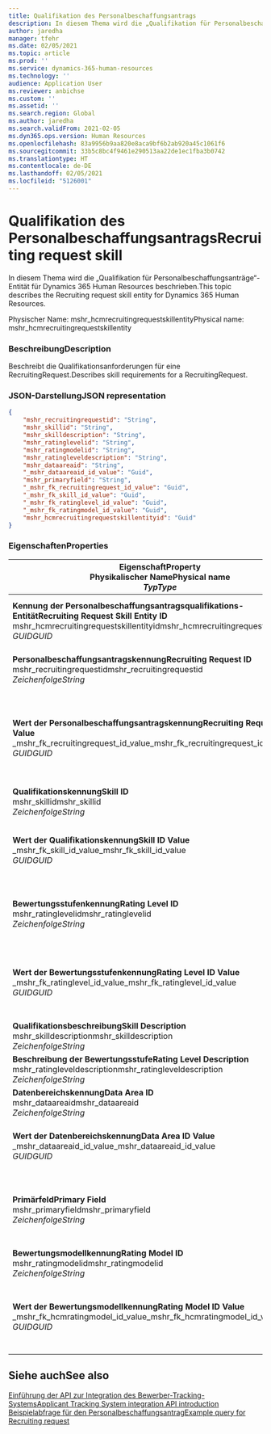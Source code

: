 ```yaml
---
title: Qualifikation des Personalbeschaffungsantrags
description: In diesem Thema wird die „Qualifikation für Personalbeschaffungsanträge“-Entität für Dynamics 365 Human Resources beschrieben.
author: jaredha
manager: tfehr
ms.date: 02/05/2021
ms.topic: article
ms.prod: ''
ms.service: dynamics-365-human-resources
ms.technology: ''
audience: Application User
ms.reviewer: anbichse
ms.custom: ''
ms.assetid: ''
ms.search.region: Global
ms.author: jaredha
ms.search.validFrom: 2021-02-05
ms.dyn365.ops.version: Human Resources
ms.openlocfilehash: 83a9956b9aa820e8aca9bf6b2ab920a45c1061f6
ms.sourcegitcommit: 33b5c8bc4f9461e290513aa22de1ec1fba3b0742
ms.translationtype: HT
ms.contentlocale: de-DE
ms.lasthandoff: 02/05/2021
ms.locfileid: "5126001"
---
```

# <a name="recruiting-request-skill"></a><span data-ttu-id="c1f75-103">Qualifikation des Personalbeschaffungsantrags</span><span class="sxs-lookup"><span data-stu-id="c1f75-103">Recruiting request skill</span></span>

<span data-ttu-id="c1f75-104">In diesem Thema wird die „Qualifikation für Personalbeschaffungsanträge“-Entität für Dynamics 365 Human Resources beschrieben.</span><span class="sxs-lookup"><span data-stu-id="c1f75-104">This topic describes the Recruiting request skill entity for Dynamics 365 Human Resources.</span></span>

<span data-ttu-id="c1f75-105">Physischer Name: mshr_hcmrecruitingrequestskillentity</span><span class="sxs-lookup"><span data-stu-id="c1f75-105">Physical name: mshr_hcmrecruitingrequestskillentity</span></span>

### <a name="description"></a><span data-ttu-id="c1f75-106">Beschreibung</span><span class="sxs-lookup"><span data-stu-id="c1f75-106">Description</span></span>

<span data-ttu-id="c1f75-107">Beschreibt die Qualifikationsanforderungen für eine RecruitingRequest.</span><span class="sxs-lookup"><span data-stu-id="c1f75-107">Describes skill requirements for a RecruitingRequest.</span></span>

### <a name="json-representation"></a><span data-ttu-id="c1f75-108">JSON-Darstellung</span><span class="sxs-lookup"><span data-stu-id="c1f75-108">JSON representation</span></span>

```json
{
    "mshr_recruitingrequestid": "String",
    "mshr_skillid": "String",
    "mshr_skilldescription": "String",
    "mshr_ratinglevelid": "String",
    "mshr_ratingmodelid": "String",
    "mshr_ratingleveldescription": "String",
    "mshr_dataareaid": "String",
    "_mshr_dataareaid_id_value": "Guid",
    "mshr_primaryfield": "String",
    "_mshr_fk_recruitingrequest_id_value": "Guid",
    "_mshr_fk_skill_id_value": "Guid",
    "_mshr_fk_ratinglevel_id_value": "Guid",
    "_mshr_fk_ratingmodel_id_value": "Guid",
    "mshr_hcmrecruitingrequestskillentityid": "Guid"
}
```

### <a name="properties"></a><span data-ttu-id="c1f75-109">Eigenschaften</span><span class="sxs-lookup"><span data-stu-id="c1f75-109">Properties</span></span>

| <span data-ttu-id="c1f75-110">Eigenschaft</span><span class="sxs-lookup"><span data-stu-id="c1f75-110">Property</span></span><br><span data-ttu-id="c1f75-111">**Physikalischer Name**</span><span class="sxs-lookup"><span data-stu-id="c1f75-111">**Physical name**</span></span><br><span data-ttu-id="c1f75-112">**_Typ_**</span><span class="sxs-lookup"><span data-stu-id="c1f75-112">**_Type_**</span></span> | <span data-ttu-id="c1f75-113">Verwenden</span><span class="sxs-lookup"><span data-stu-id="c1f75-113">Use</span></span> | <span data-ttu-id="c1f75-114">Beschreibung</span><span class="sxs-lookup"><span data-stu-id="c1f75-114">Description</span></span> |
| --- | --- | --- |
| <span data-ttu-id="c1f75-115">**Kennung der Personalbeschaffungsantragsqualifikations-Entität**</span><span class="sxs-lookup"><span data-stu-id="c1f75-115">**Recruiting Request Skill Entity ID**</span></span><br><span data-ttu-id="c1f75-116">mshr_hcmrecruitingrequestskillentityid</span><span class="sxs-lookup"><span data-stu-id="c1f75-116">mshr_hcmrecruitingrequestskillentityid</span></span><br><span data-ttu-id="c1f75-117">*GUID*</span><span class="sxs-lookup"><span data-stu-id="c1f75-117">*GUID*</span></span> | <span data-ttu-id="c1f75-118">Schreibgeschützt</span><span class="sxs-lookup"><span data-stu-id="c1f75-118">Read-only</span></span><br><span data-ttu-id="c1f75-119">Erforderlich</span><span class="sxs-lookup"><span data-stu-id="c1f75-119">Required</span></span> | <span data-ttu-id="c1f75-120">Vom System generierter eindeutiger Bezeichner für den Datensatz **Personalbeschaffungsantragsqualifikation**.</span><span class="sxs-lookup"><span data-stu-id="c1f75-120">System-generated unique identifier for the **Recruiting Request Skill** record.</span></span> |
| <span data-ttu-id="c1f75-121">**Personalbeschaffungsantragskennung**</span><span class="sxs-lookup"><span data-stu-id="c1f75-121">**Recruiting Request ID**</span></span><br><span data-ttu-id="c1f75-122">mshr_recruitingrequestid</span><span class="sxs-lookup"><span data-stu-id="c1f75-122">mshr_recruitingrequestid</span></span><br><span data-ttu-id="c1f75-123">*Zeichenfolge*</span><span class="sxs-lookup"><span data-stu-id="c1f75-123">*String*</span></span> | <span data-ttu-id="c1f75-124">Einmal schreiben</span><span class="sxs-lookup"><span data-stu-id="c1f75-124">Write-once</span></span><br><span data-ttu-id="c1f75-125">Erforderlich</span><span class="sxs-lookup"><span data-stu-id="c1f75-125">Required</span></span> | <span data-ttu-id="c1f75-126">Der vom Benutzer lesbare eindeutige Bezeichner des zugehörigen Personalbeschaffungsantrags.</span><span class="sxs-lookup"><span data-stu-id="c1f75-126">The user-readable unique identifier of the associated recruiting request.</span></span> |
| <span data-ttu-id="c1f75-127">**Wert der Personalbeschaffungsantragskennung**</span><span class="sxs-lookup"><span data-stu-id="c1f75-127">**Recruiting Request ID Value**</span></span><br><span data-ttu-id="c1f75-128">_mshr_fk_recruitingrequest_id_value</span><span class="sxs-lookup"><span data-stu-id="c1f75-128">_mshr_fk_recruitingrequest_id_value</span></span><br><span data-ttu-id="c1f75-129">*GUID*</span><span class="sxs-lookup"><span data-stu-id="c1f75-129">*GUID*</span></span> | <span data-ttu-id="c1f75-130">Schreibgeschützt</span><span class="sxs-lookup"><span data-stu-id="c1f75-130">Read-only</span></span><br><span data-ttu-id="c1f75-131">Erforderlich</span><span class="sxs-lookup"><span data-stu-id="c1f75-131">Required</span></span><br> <span data-ttu-id="c1f75-132">Fremdschlüssel: mshr_hcmrecruitingrequestentityid der Entität mshr_hcmrecruitingrequestentity</span><span class="sxs-lookup"><span data-stu-id="c1f75-132">Foreign key: mshr_hcmrecruitingrequestentityid of mshr_hcmrecruitingrequestentity entity</span></span> | <span data-ttu-id="c1f75-133">Vom System generierter eindeutiger Bezeichner des zugehörigen Personalbeschaffungsantrags.</span><span class="sxs-lookup"><span data-stu-id="c1f75-133">System-generated unique identifier of the associated recruiting request.</span></span> |
| <span data-ttu-id="c1f75-134">**Qualifikationskennung**</span><span class="sxs-lookup"><span data-stu-id="c1f75-134">**Skill ID**</span></span><br><span data-ttu-id="c1f75-135">mshr_skillid</span><span class="sxs-lookup"><span data-stu-id="c1f75-135">mshr_skillid</span></span><br><span data-ttu-id="c1f75-136">*Zeichenfolge*</span><span class="sxs-lookup"><span data-stu-id="c1f75-136">*String*</span></span><br> | <span data-ttu-id="c1f75-137">Einmal schreiben</span><span class="sxs-lookup"><span data-stu-id="c1f75-137">Write-once</span></span><br><span data-ttu-id="c1f75-138">Erforderlich</span><span class="sxs-lookup"><span data-stu-id="c1f75-138">Required</span></span> | <span data-ttu-id="c1f75-139">Der vom Benutzer lesbare eindeutige Bezeichner des erforderlichen Qualifikation.</span><span class="sxs-lookup"><span data-stu-id="c1f75-139">The user-readable unique identifier of the required skill.</span></span> |
| <span data-ttu-id="c1f75-140">**Wert der Qualifikationskennung**</span><span class="sxs-lookup"><span data-stu-id="c1f75-140">**Skill ID Value**</span></span><br><span data-ttu-id="c1f75-141">_mshr_fk_skill_id_value</span><span class="sxs-lookup"><span data-stu-id="c1f75-141">_mshr_fk_skill_id_value</span></span><br><span data-ttu-id="c1f75-142">*GUID*</span><span class="sxs-lookup"><span data-stu-id="c1f75-142">*GUID*</span></span> | <span data-ttu-id="c1f75-143">Schreibgeschützt</span><span class="sxs-lookup"><span data-stu-id="c1f75-143">Read-only</span></span><br><span data-ttu-id="c1f75-144">Erforderlich</span><span class="sxs-lookup"><span data-stu-id="c1f75-144">Required</span></span><br><span data-ttu-id="c1f75-145">Fremdschlüssel: mshr_hcmskillentityid der Entität mshr_hcmskillentity</span><span class="sxs-lookup"><span data-stu-id="c1f75-145">Foreign key: mshr_hcmskillentityid of mshr_hcmskillentity entity</span></span> | <span data-ttu-id="c1f75-146">Vom System generierter eindeutiger Bezeichner der erforderlichen Qualifikation.</span><span class="sxs-lookup"><span data-stu-id="c1f75-146">System-generated unique identifier of the required skill.</span></span> |
| <span data-ttu-id="c1f75-147">**Bewertungsstufenkennung**</span><span class="sxs-lookup"><span data-stu-id="c1f75-147">**Rating Level ID**</span></span><br><span data-ttu-id="c1f75-148">mshr_ratinglevelid</span><span class="sxs-lookup"><span data-stu-id="c1f75-148">mshr_ratinglevelid</span></span><br><span data-ttu-id="c1f75-149">*Zeichenfolge*</span><span class="sxs-lookup"><span data-stu-id="c1f75-149">*String*</span></span> | <span data-ttu-id="c1f75-150">Einmal schreiben</span><span class="sxs-lookup"><span data-stu-id="c1f75-150">Write-once</span></span><br><span data-ttu-id="c1f75-151">Optional</span><span class="sxs-lookup"><span data-stu-id="c1f75-151">Optional</span></span> | <span data-ttu-id="c1f75-152">Der Wert der erforderlichen Qualifikationsstufe, die für die Stelle ausgewählt wurde, basierend auf dem der Qualifikation zugewiesenen Bewertungsmodell.</span><span class="sxs-lookup"><span data-stu-id="c1f75-152">The required skill level value selected for the job, based on the rating model assigned to the skill.</span></span> |
| <span data-ttu-id="c1f75-153">**Wert der Bewertungsstufenkennung**</span><span class="sxs-lookup"><span data-stu-id="c1f75-153">**Rating Level ID Value**</span></span><br><span data-ttu-id="c1f75-154">_mshr_fk_ratinglevel_id_value</span><span class="sxs-lookup"><span data-stu-id="c1f75-154">_mshr_fk_ratinglevel_id_value</span></span><br><span data-ttu-id="c1f75-155">*GUID*</span><span class="sxs-lookup"><span data-stu-id="c1f75-155">*GUID*</span></span> | <span data-ttu-id="c1f75-156">Schreibgeschützt</span><span class="sxs-lookup"><span data-stu-id="c1f75-156">Read-only</span></span><br><span data-ttu-id="c1f75-157">Optional</span><span class="sxs-lookup"><span data-stu-id="c1f75-157">Optional</span></span><br><span data-ttu-id="c1f75-158">Fremdschlüssel: mshr_hcmratinglevelentityid der Entität mshr_hcmratinglevelentity</span><span class="sxs-lookup"><span data-stu-id="c1f75-158">Foreign key: mshr_hcmratinglevelentityid of mshr_hcmratinglevelentity entity</span></span> | <span data-ttu-id="c1f75-159">Vom System generierter eindeutiger Bezeichner der Stufe.</span><span class="sxs-lookup"><span data-stu-id="c1f75-159">System-generated unique identifier for the level.</span></span> |
| <span data-ttu-id="c1f75-160">**Qualifikationsbeschreibung**</span><span class="sxs-lookup"><span data-stu-id="c1f75-160">**Skill Description**</span></span><br><span data-ttu-id="c1f75-161">mshr_skilldescription</span><span class="sxs-lookup"><span data-stu-id="c1f75-161">mshr_skilldescription</span></span><br><span data-ttu-id="c1f75-162">*Zeichenfolge*</span><span class="sxs-lookup"><span data-stu-id="c1f75-162">*String*</span></span> | <span data-ttu-id="c1f75-163">Schreibgeschützt</span><span class="sxs-lookup"><span data-stu-id="c1f75-163">Read-only</span></span><br><span data-ttu-id="c1f75-164">Erforderlich</span><span class="sxs-lookup"><span data-stu-id="c1f75-164">Required</span></span> | <span data-ttu-id="c1f75-165">Die Qualifikationsbeschreibung.</span><span class="sxs-lookup"><span data-stu-id="c1f75-165">The skill description.</span></span> |
| <span data-ttu-id="c1f75-166">**Beschreibung der Bewertungsstufe**</span><span class="sxs-lookup"><span data-stu-id="c1f75-166">**Rating Level Description**</span></span><br><span data-ttu-id="c1f75-167">mshr_ratingleveldescription</span><span class="sxs-lookup"><span data-stu-id="c1f75-167">mshr_ratingleveldescription</span></span><br><span data-ttu-id="c1f75-168">*Zeichenfolge*</span><span class="sxs-lookup"><span data-stu-id="c1f75-168">*String*</span></span> | <span data-ttu-id="c1f75-169">Schreibgeschützt</span><span class="sxs-lookup"><span data-stu-id="c1f75-169">Read-only</span></span><br><span data-ttu-id="c1f75-170">Optional</span><span class="sxs-lookup"><span data-stu-id="c1f75-170">Optional</span></span> | <span data-ttu-id="c1f75-171">Die Beschreibung der ausgewählten Qualifikationsstufe.</span><span class="sxs-lookup"><span data-stu-id="c1f75-171">The description of the selected skill level.</span></span> |
| <span data-ttu-id="c1f75-172">**Datenbereichskennung**</span><span class="sxs-lookup"><span data-stu-id="c1f75-172">**Data Area ID**</span></span><br><span data-ttu-id="c1f75-173">mshr_dataareaid</span><span class="sxs-lookup"><span data-stu-id="c1f75-173">mshr_dataareaid</span></span><br><span data-ttu-id="c1f75-174">*Zeichenfolge*</span><span class="sxs-lookup"><span data-stu-id="c1f75-174">*String*</span></span> | <span data-ttu-id="c1f75-175">Lesen/Schreiben</span><span class="sxs-lookup"><span data-stu-id="c1f75-175">Read/write</span></span><br><span data-ttu-id="c1f75-176">Optional</span><span class="sxs-lookup"><span data-stu-id="c1f75-176">Optional</span></span> | <span data-ttu-id="c1f75-177">Gibt die juristische Person (Firma) an.</span><span class="sxs-lookup"><span data-stu-id="c1f75-177">Specifies the legal entity (company).</span></span> |
| <span data-ttu-id="c1f75-178">**Wert der Datenbereichskennung**</span><span class="sxs-lookup"><span data-stu-id="c1f75-178">**Data Area ID Value**</span></span><br><span data-ttu-id="c1f75-179">_mshr_dataareaid_id_value</span><span class="sxs-lookup"><span data-stu-id="c1f75-179">_mshr_dataareaid_id_value</span></span><br><span data-ttu-id="c1f75-180">*GUID*</span><span class="sxs-lookup"><span data-stu-id="c1f75-180">*GUID*</span></span> | <span data-ttu-id="c1f75-181">Schreibgeschützt</span><span class="sxs-lookup"><span data-stu-id="c1f75-181">Read-only</span></span><br><span data-ttu-id="c1f75-182">Optional</span><span class="sxs-lookup"><span data-stu-id="c1f75-182">Optional</span></span><br><span data-ttu-id="c1f75-183">Fremdschlüssel: cdm_companyid der Entität cdm_company</span><span class="sxs-lookup"><span data-stu-id="c1f75-183">Foreign key: cdm_companyid of cdm_company entity</span></span> | <span data-ttu-id="c1f75-184">Vom System generierter GUID-Wert, der die juristische Person (Firma) identifiziert.</span><span class="sxs-lookup"><span data-stu-id="c1f75-184">System-generated GUID value identifying the legal entity (company).</span></span> |
| <span data-ttu-id="c1f75-185">**Primärfeld**</span><span class="sxs-lookup"><span data-stu-id="c1f75-185">**Primary Field**</span></span><br><span data-ttu-id="c1f75-186">mshr_primaryfield</span><span class="sxs-lookup"><span data-stu-id="c1f75-186">mshr_primaryfield</span></span><br><span data-ttu-id="c1f75-187">*Zeichenfolge*</span><span class="sxs-lookup"><span data-stu-id="c1f75-187">*String*</span></span> | <span data-ttu-id="c1f75-188">Schreibgeschützt</span><span class="sxs-lookup"><span data-stu-id="c1f75-188">Read-only</span></span><br><span data-ttu-id="c1f75-189">Erforderlich</span><span class="sxs-lookup"><span data-stu-id="c1f75-189">Required</span></span> | <span data-ttu-id="c1f75-190">Verkettung des Werts des Personalbeschaffungsantrags und der Qualifikationskennung als weitere Methode zur eindeutigen Identifizierung des Datensatzes.</span><span class="sxs-lookup"><span data-stu-id="c1f75-190">Concatenation of Recruiting Request value and Skill ID as another method to uniquely identify the record.</span></span> |
| <span data-ttu-id="c1f75-191">**Bewertungsmodellkennung**</span><span class="sxs-lookup"><span data-stu-id="c1f75-191">**Rating Model ID**</span></span><br><span data-ttu-id="c1f75-192">mshr_ratingmodelid</span><span class="sxs-lookup"><span data-stu-id="c1f75-192">mshr_ratingmodelid</span></span><br><span data-ttu-id="c1f75-193">*Zeichenfolge*</span><span class="sxs-lookup"><span data-stu-id="c1f75-193">*String*</span></span> | <span data-ttu-id="c1f75-194">Lesen/Schreiben</span><span class="sxs-lookup"><span data-stu-id="c1f75-194">Read-write</span></span><br><span data-ttu-id="c1f75-195">Erforderlich</span><span class="sxs-lookup"><span data-stu-id="c1f75-195">Required</span></span> | <span data-ttu-id="c1f75-196">Das Bewertungsmodell zur Bewertung der Qualifikation.</span><span class="sxs-lookup"><span data-stu-id="c1f75-196">The rating model used to rate the skill.</span></span> |
| <span data-ttu-id="c1f75-197">**Wert der Bewertungsmodellkennung**</span><span class="sxs-lookup"><span data-stu-id="c1f75-197">**Rating Model ID Value**</span></span><br><span data-ttu-id="c1f75-198">_mshr_fk_hcmratingmodel_id_value</span><span class="sxs-lookup"><span data-stu-id="c1f75-198">_mshr_fk_hcmratingmodel_id_value</span></span><br><span data-ttu-id="c1f75-199">*GUID*</span><span class="sxs-lookup"><span data-stu-id="c1f75-199">*GUID*</span></span> | <span data-ttu-id="c1f75-200">Schreibgeschützt</span><span class="sxs-lookup"><span data-stu-id="c1f75-200">Read-only</span></span><br><span data-ttu-id="c1f75-201">Erforderlich</span><span class="sxs-lookup"><span data-stu-id="c1f75-201">Required</span></span><br><span data-ttu-id="c1f75-202">Fremdschlüssel: mshr_hcmratingmodelentityid der Entität mshr_hcmratingmodelentity</span><span class="sxs-lookup"><span data-stu-id="c1f75-202">Foreign key: mshr_hcmratingmodelentityid of mshr_hcmratingmodelentity entity</span></span> | <span data-ttu-id="c1f75-203">Vom System generierter eindeutiger Bezeichner des Bewertungsmodells, das zur Bewertung der Qualifikation verwendet wird.</span><span class="sxs-lookup"><span data-stu-id="c1f75-203">System-generated unique identifier of the rating model used to rate the skill.</span></span> |

## <a name="see-also"></a><span data-ttu-id="c1f75-204">Siehe auch</span><span class="sxs-lookup"><span data-stu-id="c1f75-204">See also</span></span>

[<span data-ttu-id="c1f75-205">Einführung der API zur Integration des Bewerber-Tracking-Systems</span><span class="sxs-lookup"><span data-stu-id="c1f75-205">Applicant Tracking System integration API introduction</span></span>](hr-admin-integration-ats-api-introduction.md)<br>
[<span data-ttu-id="c1f75-206">Beispielabfrage für den Personalbeschaffungsantrag</span><span class="sxs-lookup"><span data-stu-id="c1f75-206">Example query for Recruiting request</span></span>](hr-admin-integration-ats-api-recruiting-request-example-query.md)
